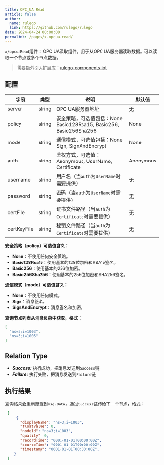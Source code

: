 ```yaml
---
title: OPC_UA Read
article: false
author: 
  name: rulego
  link: https://github.com/rulego/rulego
date: 2024-04-24 00:00:00
permalink: /pages/x-opcua-read/
---
```


`x/opcuaRead`组件：<Badge text="v0.28.0+"/> OPC UA读取组件，用于从OPC UA服务器读取数据。可以读取一个节点或多个节点数据。

>需要额外引入扩展库：[rulego-components-iot](https://github.com/rulego/rulego-components-iot)

## 配置

| 字段          | 类型     | 说明                                                       | 默认值       |
|-------------|--------|----------------------------------------------------------|-----------|
| server      | string | OPC UA服务器地址                                              | 无         |
| policy      | string | 安全策略，可选值包括：None, Basic128Rsa15, Basic256, Basic256Sha256 | None      |
| mode        | string | 通信模式，可选值包括：None, Sign, SignAndEncrypt                    | None      |
| auth        | string | 鉴权方式，可选值：Anonymous, UserName, Certificate                | Anonymous |
| username    | string | 用户名（当`auth`为`UserName`时需要提供）                             | 无         |
| password    | string | 密码（当`auth`为`UserName`时需要提供）                              | 无         |
| certFile    | string | 证书文件路径（当`auth`为`Certificate`时需要提供）                       | 无         |
| certKeyFile | string | 秘钥文件路径（当`auth`为`Certificate`时需要提供）                       | 无         |

**安全策略（policy）可选值含义：**

- **None**：不使用任何安全策略。
- **Basic128Rsa15**：使用基本的128位加密和RSA15签名。
- **Basic256**：使用基本的256位加密。
- **Basic256Sha256**：使用基本的256位加密和SHA256签名。

**通信模式（mode）可选值含义：**

- **None**：不使用任何模式。
- **Sign**：消息签名。
- **SignAndEncrypt**：消息签名和加密。

**查询节点列表从消息负荷中获取，格式：**
```json
[
  "ns=3;i=1003",
  "ns=3;i=1005"
]
```

## Relation Type

- ***Success:*** 执行成功，把消息发送到`Success`链
- ***Failure:*** 执行失败，把消息发送到`Failure`链

## 执行结果

 查询结果会重新赋值到`msg.Data`，通过`Success`链传给下一个节点，格式：
```json
 [
	 {
	   "displayName": "ns=3;i=1003",
	   "floatValue": 0,
	   "nodeId": "ns=3;i=1003",
	   "quality": 0,
	   "recordTime": "0001-01-01T00:00:00Z",
	   "sourceTime": "0001-01-01T00:00:00Z",
	   "timestamp": "0001-01-01T00:00:00Z",
	}
 ]
```